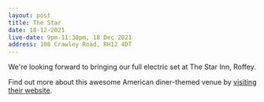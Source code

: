 ```yaml
---
layout: post
title: The Star
date: 18-12-2021
live-date: 9pm-11:30pm, 18 Dec 2021
address: 108 Crawley Road, RH12 4DT
---
```


We're looking forward to bringing our full electric set at The Star Inn, Roffey. 

Find out more about this awesome American diner-themed venue by [visiting their website](https://starroffey.com/about/).
